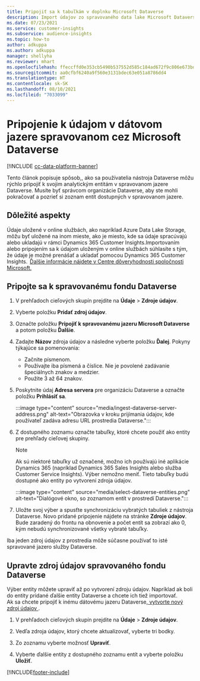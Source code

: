 ```yaml
---
title: Pripojiť sa k tabuľkám v doplnku Microsoft Dataverse
description: Import údajov zo spravovaného data lake Microsoft Dataverse.
ms.date: 07/23/2021
ms.service: customer-insights
ms.subservice: audience-insights
ms.topic: how-to
author: adkuppa
ms.author: adkuppa
manager: shellyha
ms.reviewer: mhart
ms.openlocfilehash: ffeccffd0e353cb5490b537552d585c184ad672f9c806e673bd04743214ad068
ms.sourcegitcommit: aa0cfbf6240a9f560e3131bdec63e051a8786dd4
ms.translationtype: HT
ms.contentlocale: sk-SK
ms.lasthandoff: 08/10/2021
ms.locfileid: "7033099"
---
```

# <a name="connect-to-data-in-a-microsoft-dataverse-managed-data-lake"></a>Pripojenie k údajom v dátovom jazere spravovanom cez Microsoft Dataverse

[!INCLUDE [cc-data-platform-banner](../includes/cc-data-platform-banner.md)]

Tento článok popisuje spôsob,, ako sa používatelia nástroja Dataverse môžu rýchlo pripojiť k svojim analytickým entitám v spravovanom jazere Dataverse. Musíte byť správcom organizácie Dataverse, aby ste mohli pokračovať a pozrieť si zoznam entít dostupných v spravovanom jazere.

## <a name="important-considerations"></a>Dôležité aspekty

Údaje uložené v online službách, ako napríklad Azure Data Lake Storage, môžu byť uložené na inom mieste, ako je miesto, kde sa údaje spracúvajú alebo ukladajú v rámci Dynamics 365 Customer Insights.Importovaním alebo pripojením sa k údajom uloženým v online službách súhlasíte s tým, že údaje je možné prenášať a ukladať pomocou Dynamics 365 Customer Insights.  [Ďalšie informácie nájdete v Centre dôveryhodnosti spoločnosti Microsoft.](https://www.microsoft.com/trust-center)

## <a name="connect-to-a-dataverse-managed-lake"></a>Pripojte sa k spravovanému fondu Dataverse

1. V prehľadoch cieľových skupín prejdite na **Údaje** > **Zdroje údajov**.

2. Vyberte položku **Pridať zdroj údajov**.

3. Označte položku **Pripojiť k spravovanému jazeru Microsoft Dataverse** a potom položku **Ďalšie**.

4. Zadajte **Názov** zdroja údajov a následne vyberte položku **Ďalej**. Pokyny týkajúce sa pomenovania: 
   - Začnite písmenom.
   - Používajte iba písmená a číslice. Nie je povolené zadávanie špeciálnych znakov a medzier.
   - Použite 3 až 64 znakov.

5. Poskytnite údaj **Adresa servera** pre organizáciu Dataverse a označte položku **Prihlásiť sa**.

   :::image type="content" source="media/ingest-dataverse-server-address.png" alt-text="Obrazovka v kroku prijímania údajov, kde používateľ zadáva adresu URL prostredia Dataverse.":::

6. Z dostupného zoznamu označte tabuľky, ktoré chcete použiť ako entity pre prehľady cieľovej skupiny.    

   > [!NOTE]
   > Ak sú niektoré tabuľky už označené, možno ich používajú iné aplikácie Dynamics 365 (napríklad Dynamics 365 Sales Insights alebo služba Customer Service Insights). Výber nemožno meniť. Tieto tabuľky budú dostupné ako entity po vytvorení zdroja údajov.

   :::image type="content" source="media/select-dataverse-entities.png" alt-text="Dialógové okno, so zoznamom entít v prostredí Dataverse.":::

7. Uložte svoj výber a spusťte synchronizáciu vybratých tabuliek z nástroja Dataverse. Novo pridané pripojenie nájdete na stránke **Zdroje údajov**. Bude zaradený do frontu na obnovenie a počet entít sa zobrazí ako 0, kým nebudú synchronizované všetky vybraté tabuľky.

Iba jeden zdroj údajov z prostredia môže súčasne používať to isté spravované jazero služby Dataverse.

## <a name="edit-a-dataverse-managed-lake-data-source"></a>Upravte zdroj údajov spravovaného fondu Dataverse

Výber entity môžete upraviť až po vytvorení zdroju údajov. Napríklad ak boli do entity pridané ďalšie entity Dataverse a chcete ich tiež importovať.    
Ak sa chcete pripojiť k inému dátovému jazeru Dataverse,[ vytvorte nový zdroj údajov ](#connect-to-a-dataverse-managed-lake).

1. V prehľadoch cieľových skupín prejdite na **Údaje** > **Zdroje údajov**.

2. Vedľa zdroja údajov, ktorý chcete aktualizovať, vyberte tri bodky.

3. Zo zoznamu vyberte možnosť **Upraviť**.

4. Vyberte ďalšie entity z dostupného zoznamu entít a vyberte položku **Uložiť**.

[!INCLUDE[footer-include](../includes/footer-banner.md)]